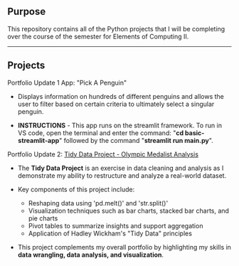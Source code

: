 
## Purpose
This repository contains all of the Python projects that I will be completing over the course of the semester for Elements of Computing II.

___
## Projects

Portfolio Update 1 App: "Pick A Penguin"

- Displays information on hundreds of different penguins and allows the user to filter based on certain criteria to ultimately select a singular penguin.

- **INSTRUCTIONS** - This app runs on the streamlit framework. To run in VS code, open the terminal and enter the command: "**cd basic-streamlit-app**" followed by the command "**streamlit run main.py**".

Portfolio Update 2: [Tidy Data Project - Olympic Medalist Analysis](https://github.com/xavierdmr/MARLOWE-ROGERS-Python-Portfolio/tree/main/TidyData-Project)

- The **Tidy Data Project** is an exercise in data cleaning and analysis as I demonstrate my ability to restructure and analyze a real-world dataset.

- Key components of this project include:
    - Reshaping data using 'pd.melt()' and 'str.split()'
    - Visualization techniques such as bar charts, stacked bar charts, and pie charts
    - Pivot tables to summarize insights and support aggregation
    - Application of Hadley Wickham's "Tidy Data" principles 

- This project complements my overall portfolio by highlighting my skills in **data wrangling, data analysis, and visualization**.